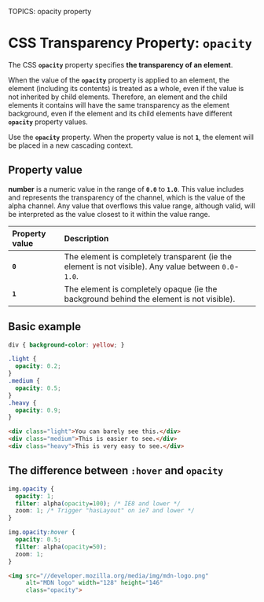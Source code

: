 TOPICS: opacity property

# CSS Transparency Property: `opacity`

The CSS **`opacity`** property specifies **the transparency of an element**.

When the value of the **`opacity`** property is applied to an element, the element (including its
contents) is treated as a whole, even if the value is not inherited by child elements. Therefore, an
element and the child elements it contains will have the same transparency as the element background,
even if the element and its child elements have different **`opacity`** property values.

Use the **`opacity`** property. When the property value is not **`1`**, the element will be placed
in a new cascading context.

## Property value

**number** is a numeric value in the range of **`0.0`** to **`1.0`**. This value includes and
represents the transparency of the channel, which is the value of the alpha channel. Any value that
overflows this value range, although valid, will be interpreted as the value closest to it within
the value range.

| Property value | Description |
| :--- | :--- |
| **`0`** | The element is completely transparent (ie the element is not visible). Any value between `0.0`-`1.0`. |
| **`1`** | The element is completely opaque (ie the background behind the element is not visible). |

## Basic example

```css
div { background-color: yellow; }

.light {
  opacity: 0.2;
}
.medium {
  opacity: 0.5;
}
.heavy {
  opacity: 0.9;
}
```

```html
<div class="light">You can barely see this.</div>
<div class="medium">This is easier to see.</div>
<div class="heavy">This is very easy to see.</div>
```

## The difference between `:hover` and `opacity`

```css
img.opacity {
  opacity: 1;
  filter: alpha(opacity=100); /* IE8 and lower */
  zoom: 1; /* Trigger "hasLayout" on ie7 and lower */
}

img.opacity:hover {
  opacity: 0.5;
  filter: alpha(opacity=50);
  zoom: 1;
}
```

```html
<img src="//developer.mozilla.org/media/img/mdn-logo.png"
     alt="MDN logo" width="128" height="146"
     class="opacity">
```
